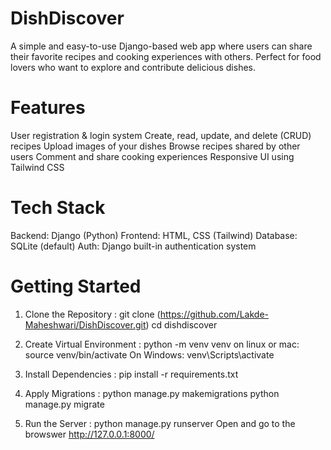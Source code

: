 # DishDiscover
A simple and easy-to-use Django-based web app where users can share their favorite recipes and cooking experiences with others. Perfect for food lovers who want to explore and contribute delicious dishes.

# Features 
 User registration & login system
 Create, read, update, and delete (CRUD) recipes
 Upload images of your dishes
 Browse recipes shared by other users
 Comment and share cooking experiences
 Responsive UI using Tailwind CSS 

# Tech Stack
Backend: Django (Python)
Frontend: HTML, CSS (Tailwind)
Database: SQLite (default)
Auth: Django built-in authentication system

# Getting Started
1) Clone the Repository :
git clone (https://github.com/Lakde-Maheshwari/DishDiscover.git)
cd dishdiscover


2) Create Virtual Environment :
python -m venv venv
on linux or mac: source venv/bin/activate
On Windows: venv\Scripts\activate


4) Install Dependencies :
pip install -r requirements.txt


5) Apply Migrations :
python manage.py makemigrations
python manage.py migrate

6) Run the Server :
python manage.py runserver
Open and go to the browswer http://127.0.0.1:8000/

